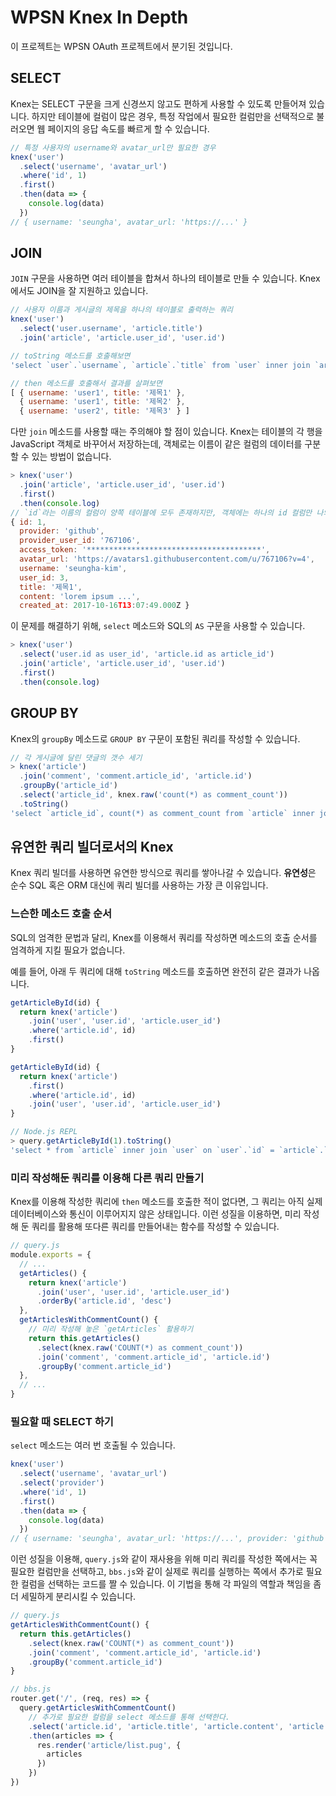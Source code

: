 # WPSN Knex In Depth

이 프로젝트는 WPSN OAuth 프로젝트에서 분기된 것입니다.

## SELECT

Knex는 SELECT 구문을 크게 신경쓰지 않고도 편하게 사용할 수 있도록 만들어져 있습니다. 하지만 테이블에 컬럼이 많은 경우, 특정 작업에서 필요한 컬럼만을 선택적으로 불러오면 웹 페이지의 응답 속도를 빠르게 할 수 있습니다.

```js
// 특정 사용자의 username와 avatar_url만 필요한 경우
knex('user')
  .select('username', 'avatar_url')
  .where('id', 1)
  .first()
  .then(data => {
    console.log(data)
  })
// { username: 'seungha', avatar_url: 'https://...' }
```

## JOIN

`JOIN` 구문을 사용하면 여러 테이블을 합쳐서 하나의 테이블로 만들 수 있습니다. Knex에서도 JOIN을 잘 지원하고 있습니다.

```js
// 사용자 이름과 게시글의 제목을 하나의 테이블로 출력하는 쿼리
knex('user')
  .select('user.username', 'article.title')
  .join('article', 'article.user_id', 'user.id')

// toString 메소드를 호출해보면
'select `user`.`username`, `article`.`title` from `user` inner join `article` on `article`.`user_id` = `user`.`id`'

// then 메소드를 호출해서 결과를 살펴보면
[ { username: 'user1', title: '제목1' },
  { username: 'user1', title: '제목2' },
  { username: 'user2', title: '제목3' } ]
```

다만 `join` 메소드를 사용할 때는 주의해야 할 점이 있습니다. Knex는 테이블의 각 행을 JavaScript 객체로 바꾸어서 저장하는데, 객체로는 이름이 같은 컬럼의 데이터를 구분할 수 있는 방법이 없습니다.

```js
> knex('user')
  .join('article', 'article.user_id', 'user.id')
  .first()
  .then(console.log)
// `id`라는 이름의 컬럼이 양쪽 테이블에 모두 존재하지만, 객체에는 하나의 id 컬럼만 나와있음
{ id: 1,
  provider: 'github',
  provider_user_id: '767106',
  access_token: '***************************************',
  avatar_url: 'https://avatars1.githubusercontent.com/u/767106?v=4',
  username: 'seungha-kim',
  user_id: 3,
  title: '제목1',
  content: 'lorem ipsum ...',
  created_at: 2017-10-16T13:07:49.000Z }
```

이 문제를 해결하기 위해, `select` 메소드와 SQL의 `AS` 구문을 사용할 수 있습니다.

```js
> knex('user')
  .select('user.id as user_id', 'article.id as article_id')
  .join('article', 'article.user_id', 'user.id')
  .first()
  .then(console.log)
```

## GROUP BY

Knex의 `groupBy` 메소드로 `GROUP BY` 구문이 포함된 쿼리를 작성할 수 있습니다.

```js
// 각 게시글에 달린 댓글의 갯수 세기
> knex('article')
  .join('comment', 'comment.article_id', 'article.id')
  .groupBy('article_id')
  .select('article_id', knex.raw('count(*) as comment_count'))
  .toString()
'select `article_id`, count(*) as comment_count from `article` inner join `comment` on `comment`.`article_id` = `article`.`id` group by `article_id`'
```

## 유연한 쿼리 빌더로서의 Knex

Knex 쿼리 빌더를 사용하면 유연한 방식으로 쿼리를 쌓아나갈 수 있습니다. **유연성**은 순수 SQL 혹은 ORM 대신에 쿼리 빌더를 사용하는 가장 큰 이유입니다.

### 느슨한 메소드 호출 순서

SQL의 엄격한 문법과 달리, Knex를 이용해서 쿼리를 작성하면 메소드의 호출 순서를 엄격하게 지킬 필요가 없습니다.

예를 들어, 아래 두 쿼리에 대해 `toString` 메소드를 호출하면 완전히 같은 결과가 나옵니다.

```js
getArticleById(id) {
  return knex('article')
    .join('user', 'user.id', 'article.user_id')
    .where('article.id', id)
    .first()
}
```

```js
getArticleById(id) {
  return knex('article')
    .first()
    .where('article.id', id)
    .join('user', 'user.id', 'article.user_id')
}
```

```js
// Node.js REPL
> query.getArticleById(1).toString()
'select * from `article` inner join `user` on `user`.`id` = `article`.`user_id` where `article`.`id` = 1 limit 1'
```

### 미리 작성해둔 쿼리를 이용해 다른 쿼리 만들기

Knex를 이용해 작성한 쿼리에 `then` 메소드를 호출한 적이 없다면, 그 쿼리는 아직 실제 데이터베이스와 통신이 이루어지지 않은 상태입니다. 이런 성질을 이용하면, 미리 작성해 둔 쿼리를 활용해 또다른 쿼리를 만들어내는 함수를 작성할 수 있습니다.

```js
// query.js
module.exports = {
  // ...
  getArticles() {
    return knex('article')
      .join('user', 'user.id', 'article.user_id')
      .orderBy('article.id', 'desc')
  },
  getArticlesWithCommentCount() {
    // 미리 작성해 놓은 `getArticles` 활용하기
    return this.getArticles()
      .select(knex.raw('COUNT(*) as comment_count'))
      .join('comment', 'comment.article_id', 'article.id')
      .groupBy('comment.article_id')
  },
  // ...
}
```

### 필요할 때 SELECT 하기

`select` 메소드는 여러 번 호출될 수 있습니다.

```js
knex('user')
  .select('username', 'avatar_url')
  .select('provider')
  .where('id', 1)
  .first()
  .then(data => {
    console.log(data)
  })
// { username: 'seungha', avatar_url: 'https://...', provider: 'github' }
```

이런 성질을 이용해, `query.js`와 같이 재사용을 위해 미리 쿼리를 작성한 쪽에서는 꼭 필요한 컬럼만을 선택하고, `bbs.js`와 같이 실제로 쿼리를 실행하는 쪽에서 추가로 필요한 컬럼을 선택하는 코드를 짤 수 있습니다. 이 기법을 통해 각 파일의 역할과 책임을 좀 더 세밀하게 분리시킬 수 있습니다.

```js
// query.js
getArticlesWithCommentCount() {
  return this.getArticles()
    .select(knex.raw('COUNT(*) as comment_count'))
    .join('comment', 'comment.article_id', 'article.id')
    .groupBy('comment.article_id')
}
```

```js
// bbs.js
router.get('/', (req, res) => {
  query.getArticlesWithCommentCount()
    // 추가로 필요한 컬럼을 select 메소드를 통해 선택한다.
    .select('article.id', 'article.title', 'article.content', 'article.created_at', 'user.username')
    .then(articles => {
      res.render('article/list.pug', {
        articles
      })
    })
})
```
